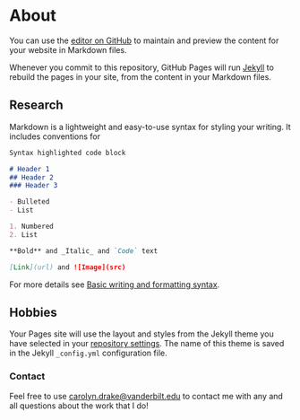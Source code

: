# About

You can use the [editor on GitHub](https://github.com/drakecl/drakecl.github.io/edit/main/index.md) to maintain and preview the content for your website in Markdown files.

Whenever you commit to this repository, GitHub Pages will run [Jekyll](https://jekyllrb.com/) to rebuild the pages in your site, from the content in your Markdown files.

## Research

Markdown is a lightweight and easy-to-use syntax for styling your writing. It includes conventions for

```markdown
Syntax highlighted code block

# Header 1
## Header 2
### Header 3

- Bulleted
- List

1. Numbered
2. List

**Bold** and _Italic_ and `Code` text

[Link](url) and ![Image](src)
```

For more details see [Basic writing and formatting syntax](https://docs.github.com/en/github/writing-on-github/getting-started-with-writing-and-formatting-on-github/basic-writing-and-formatting-syntax).

## Hobbies

Your Pages site will use the layout and styles from the Jekyll theme you have selected in your [repository settings](https://github.com/drakecl/drakecl.github.io/settings/pages). The name of this theme is saved in the Jekyll `_config.yml` configuration file.

### Contact

Feel free to use carolyn.drake@vanderbilt.edu to contact me with any and all questions about the work that I do!
